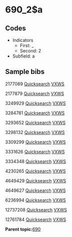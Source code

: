 # 690\_2$a

## Codes

-   Indicators
    -   First: \_
    -   Second: 2
-   Subfield: a

## Sample bibs

2177089 [Quicksearch](https://search.library.yale.edu/catalog/2177089) [VXWS](http://prodorbis.library.yale.edu:7014/vxws/GetHoldingsService?bibId=2177089)

2177879 [Quicksearch](https://search.library.yale.edu/catalog/2177879) [VXWS](http://prodorbis.library.yale.edu:7014/vxws/GetHoldingsService?bibId=2177879)

3249929 [Quicksearch](https://search.library.yale.edu/catalog/3249929) [VXWS](http://prodorbis.library.yale.edu:7014/vxws/GetHoldingsService?bibId=3249929)

3284781 [Quicksearch](https://search.library.yale.edu/catalog/3284781) [VXWS](http://prodorbis.library.yale.edu:7014/vxws/GetHoldingsService?bibId=3284781)

3293652 [Quicksearch](https://search.library.yale.edu/catalog/3293652) [VXWS](http://prodorbis.library.yale.edu:7014/vxws/GetHoldingsService?bibId=3293652)

3298132 [Quicksearch](https://search.library.yale.edu/catalog/3298132) [VXWS](http://prodorbis.library.yale.edu:7014/vxws/GetHoldingsService?bibId=3298132)

3309299 [Quicksearch](https://search.library.yale.edu/catalog/3309299) [VXWS](http://prodorbis.library.yale.edu:7014/vxws/GetHoldingsService?bibId=3309299)

3331626 [Quicksearch](https://search.library.yale.edu/catalog/3331626) [VXWS](http://prodorbis.library.yale.edu:7014/vxws/GetHoldingsService?bibId=3331626)

3334348 [Quicksearch](https://search.library.yale.edu/catalog/3334348) [VXWS](http://prodorbis.library.yale.edu:7014/vxws/GetHoldingsService?bibId=3334348)

4230265 [Quicksearch](https://search.library.yale.edu/catalog/4230265) [VXWS](http://prodorbis.library.yale.edu:7014/vxws/GetHoldingsService?bibId=4230265)

4649429 [Quicksearch](https://search.library.yale.edu/catalog/4649429) [VXWS](http://prodorbis.library.yale.edu:7014/vxws/GetHoldingsService?bibId=4649429)

4649627 [Quicksearch](https://search.library.yale.edu/catalog/4649627) [VXWS](http://prodorbis.library.yale.edu:7014/vxws/GetHoldingsService?bibId=4649627)

6236994 [Quicksearch](https://search.library.yale.edu/catalog/6236994) [VXWS](http://prodorbis.library.yale.edu:7014/vxws/GetHoldingsService?bibId=6236994)

12737208 [Quicksearch](https://search.library.yale.edu/catalog/12737208) [VXWS](http://prodorbis.library.yale.edu:7014/vxws/GetHoldingsService?bibId=12737208)

12761784 [Quicksearch](https://search.library.yale.edu/catalog/12761784) [VXWS](http://prodorbis.library.yale.edu:7014/vxws/GetHoldingsService?bibId=12761784)

**Parent topic:**[690](../../tags/690/690.md)


